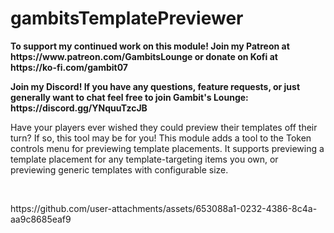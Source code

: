 # gambitsTemplatePreviewer
<p><b>To support my continued work on this module! Join my Patreon at https://www.patreon.com/GambitsLounge or donate on Kofi at https://ko-fi.com/gambit07</b></p>
<p><b>Join my Discord! If you have any questions, feature requests, or just generally want to chat feel free to join Gambit's Lounge: https://discord.gg/YNquuTzcJB</b></p>
<p>Have your players ever wished they could preview their templates off their turn? If so, this tool may be for you! This module adds a tool to the Token controls menu for previewing template placements. It supports previewing a template placement for any template-targeting items you own, or previewing generic templates with configurable size.</p>
<p>&nbsp;</p>
<p>https://github.com/user-attachments/assets/653088a1-0232-4386-8c4a-aa9c8685eaf9</p>
